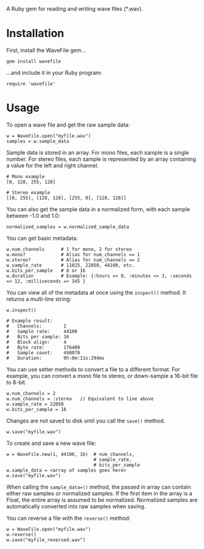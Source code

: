 A Ruby gem for reading and writing wave files (*.wav).

# Installation

First, install the WaveFile gem...

    gem install wavefile

...and include it in your Ruby program:

    require 'wavefile'

# Usage

To open a wave file and get the raw sample data:

    w = WaveFile.open("myfile.wav")
    samples = w.sample_data

Sample data is stored in an array. For mono files, each sample is a single number. For stereo files, each sample is represented by an array containing a value for the left and right channel.

    # Mono example
    [0, 128, 255, 128]
    
    # Stereo example
    [[0, 255], [128, 128], [255, 0], [128, 128]]

You can also get the sample data in a normalized form, with each sample between -1.0 and 1.0:

    normalized_samples = w.normalized_sample_data

You can get basic metadata:

    w.num_channels      # 1 for mono, 2 for stereo
    w.mono?             # Alias for num_channels == 1
    w.stereo?           # Alias for num_channels == 2
    w.sample_rate       # 11025, 22050, 44100, etc.
    w.bits_per_sample   # 8 or 16
    w.duration          # Example: {:hours => 0, :minutes => 3, :seconds => 12, :milliseconds => 345 }

You can view all of the metadata at once using the `inspect()` method. It returns a multi-line string:

    w.inspect()
	
	# Example result:
	#   Channels:        2
	#   Sample rate:     44100
	#   Bits per sample: 16
	#   Block align:     4
	#   Byte rate:       176400
	#   Sample count:    498070
	#   Duration:        0h:0m:11s:294ms

You can use setter methods to convert a file to a different format. For example, you can convert a mono file to stereo, or down-sample a 16-bit file to 8-bit.

	w.num_channels = 2
	w.num_channels = :stereo   // Equivalent to line above
	w.sample_rate = 22050
	w.bits_per_sample = 16	

Changes are not saved to disk until you call the `save()` method.

	w.save("myfile.wav")

To create and save a new wave file:

    w = WaveFile.new(1, 44100, 16)  # num_channels,
                                    # sample_rate,
                                    # bits_per_sample
    w.sample_data = <array of samples goes here>
    w.save("myfile.wav")

When calling the `sample_data=()` method, the passed in array can contain either raw samples or normalized samples. If the first item in the array is a Float, the entire array is assumed to be normalized. Normalized samples are automatically converted into raw samples when saving.

You can reverse a file with the `reverse()` method:

	w = WaveFile.open("myfile.wav")
	w.reverse()
	w.save("myfile_reversed.wav")
